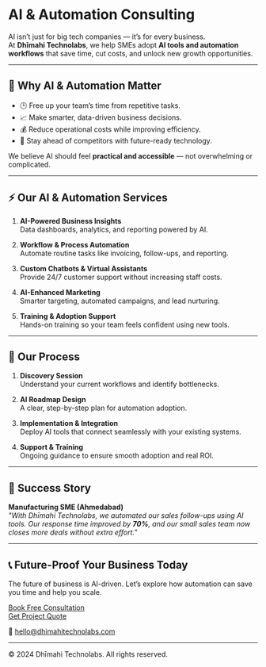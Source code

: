 # AI & Automation Consulting
AI isn’t just for big tech companies — it’s for every business.  
At **Dhīmahi Technolabs**, we help SMEs adopt **AI tools and automation workflows** that save time, cut costs, and unlock new growth opportunities.  

---

## 🌟 Why AI & Automation Matter
- 🕒 Free up your team’s time from repetitive tasks.  
- 📈 Make smarter, data-driven business decisions.  
- 💰 Reduce operational costs while improving efficiency.  
- 🚀 Stay ahead of competitors with future-ready technology.  

We believe AI should feel **practical and accessible** — not overwhelming or complicated.  

---

## ⚡ Our AI & Automation Services
1. **AI-Powered Business Insights**  
   Data dashboards, analytics, and reporting powered by AI.  

2. **Workflow & Process Automation**  
   Automate routine tasks like invoicing, follow-ups, and reporting.  

3. **Custom Chatbots & Virtual Assistants**  
   Provide 24/7 customer support without increasing staff costs.  

4. **AI-Enhanced Marketing**  
   Smarter targeting, automated campaigns, and lead nurturing.  

5. **Training & Adoption Support**  
   Hands-on training so your team feels confident using new tools.  

---

## 🚀 Our Process
1. **Discovery Session**  
   Understand your current workflows and identify bottlenecks.  

2. **AI Roadmap Design**  
   A clear, step-by-step plan for automation adoption.  

3. **Implementation & Integration**  
   Deploy AI tools that connect seamlessly with your existing systems.  

4. **Support & Training**  
   Ongoing guidance to ensure smooth adoption and real ROI.  

---

## 🎯 Success Story
**Manufacturing SME (Ahmedabad)**  
*"With Dhīmahi Technolabs, we automated our sales follow-ups using AI tools. Our response time improved by **70%**, and our small sales team now closes more deals without extra effort."*  

---

## 📞 Future-Proof Your Business Today
The future of business is AI-driven. Let’s explore how automation can save you time and help you scale.  

[Book Free Consultation](#contact)  
[Get Project Quote](#quote)  

📩 hello@dhimahitechnolabs.com  

---

© 2024 Dhīmahi Technolabs. All rights reserved.
